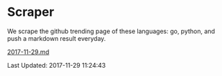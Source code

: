 # Scraper

We scrape the github trending page of these languages: go, python, and push a markdown result everyday.

[2017-11-29.md](https://github.com/borays/Scraper/blob/master/2017-11-29.md)

Last Updated: 2017-11-29 11:24:43
